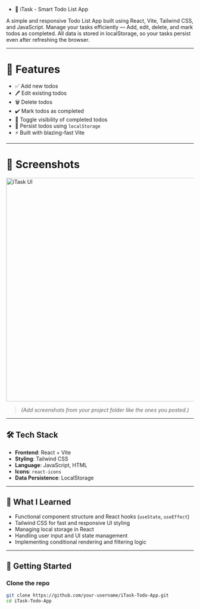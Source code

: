 * 📝 iTask - Smart Todo List App

A simple and responsive Todo List App built using React, Vite, Tailwind CSS, and JavaScript. Manage your tasks efficiently — Add, edit, delete, and mark todos as completed. All data is stored in localStorage, so your tasks persist even after refreshing the browser.

---

# 🚀 Features

- ✅ Add new todos
- 🖊️ Edit existing todos
- 🗑️ Delete todos
- ✔️ Mark todos as completed
- 📂 Toggle visibility of completed todos
- 💾 Persist todos using `localStorage`
- ⚡ Built with blazing-fast Vite

---

# 📸 Screenshots

<img src="Screenshot 2025-07-21 165802" alt="iTask UI" width="600"/>


> *(Add screenshots from your project folder like the ones you posted.)*

---

## 🛠️ Tech Stack

- **Frontend**: React + Vite
- **Styling**: Tailwind CSS
- **Language**: JavaScript, HTML
- **Icons**: `react-icons`
- **Data Persistence**: LocalStorage

---

## 🧠 What I Learned

- Functional component structure and React hooks (`useState`, `useEffect`)
- Tailwind CSS for fast and responsive UI styling
- Managing local storage in React
- Handling user input and UI state management
- Implementing conditional rendering and filtering logic

---

## 🏁 Getting Started

### Clone the repo
```bash
git clone https://github.com/your-username/iTask-Todo-App.git
cd iTask-Todo-App